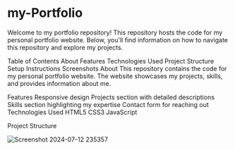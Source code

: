 # my-Portfolio
Welcome to my portfolio repository! This repository hosts the code for my personal portfolio website. Below, you'll find information on how to navigate this repository and explore my projects.

Table of Contents
About
Features
Technologies Used
Project Structure
Setup Instructions
Screenshots
About
This repository contains the code for my personal portfolio website. The website showcases my projects, skills, and provides information about me.

Features
Responsive design
Projects section with detailed descriptions
Skills section highlighting my expertise
Contact form for reaching out
Technologies Used
HTML5
CSS3
JavaScript

Project Structure

![Screenshot 2024-07-12 235357](https://github.com/user-attachments/assets/070b8358-5a8c-4ca9-acce-a4edb9e36db4)









